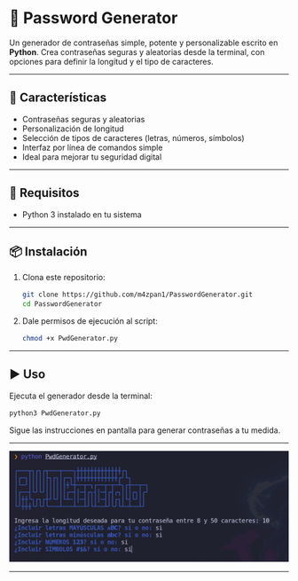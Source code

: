 
# 🔐 Password Generator

Un generador de contraseñas simple, potente y personalizable escrito en **Python**. Crea contraseñas seguras y aleatorias desde la terminal, con opciones para definir la longitud y el tipo de caracteres.


---

## 🚀 Características

-  Contraseñas seguras y aleatorias  
-  Personalización de longitud  
-  Selección de tipos de caracteres (letras, números, símbolos)  
-  Interfaz por línea de comandos simple  
-  Ideal para mejorar tu seguridad digital  

---

## 🧰 Requisitos

- Python 3 instalado en tu sistema

---

## 📦 Instalación

1. Clona este repositorio:
   ```bash
   git clone https://github.com/m4zpan1/PasswordGenerator.git
   cd PasswordGenerator
   ```

2. Dale permisos de ejecución al script:
   ```bash
   chmod +x PwdGenerator.py
   ```

---

## ▶️ Uso

Ejecuta el generador desde la terminal:

```bash
python3 PwdGenerator.py
```

Sigue las instrucciones en pantalla para generar contraseñas a tu medida.

---


![Captura de uso](https://github.com/m4zpan1/PasswordGenerator/blob/main/pwd1.png)

---


